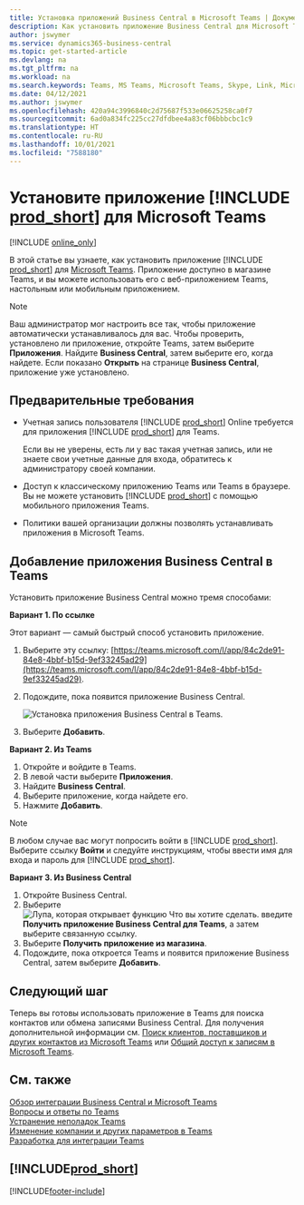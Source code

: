 ```yaml
---
title: Установка приложений Business Central в Microsoft Teams | Документация Майкрософт
description: Как установить приложение Business Central для Microsoft Teams.
author: jswymer
ms.service: dynamics365-business-central
ms.topic: get-started-article
ms.devlang: na
ms.tgt_pltfrm: na
ms.workload: na
ms.search.keywords: Teams, MS Teams, Microsoft Teams, Skype, Link, Microsoft 365, collaborate, collaboration, teamwork
ms.date: 04/12/2021
ms.author: jswymer
ms.openlocfilehash: 420a94c3996840c2d75687f533e06625258ca0f7
ms.sourcegitcommit: 6ad0a834fc225cc27dfdbee4a83cf06bbbcbc1c9
ms.translationtype: HT
ms.contentlocale: ru-RU
ms.lasthandoff: 10/01/2021
ms.locfileid: "7588180"
---
```

# <a name="install-the-prod_short-app-for-microsoft-teams"></a>Установите приложение [!INCLUDE [prod_short](includes/prod_short.md)] для Microsoft Teams

[!INCLUDE [online_only](includes/online_only.md)]

В этой статье вы узнаете, как установить приложение [!INCLUDE [prod_short](includes/prod_short.md)] для [Microsoft Teams](https://www.microsoft.com/en-us/microsoft-365/microsoft-teams). Приложение доступно в магазине Teams, и вы можете использовать его с веб-приложением Teams, настольным или мобильным приложением.

> [!NOTE]
> Ваш администратор мог настроить все так, чтобы приложение автоматически устанавливалось для вас. Чтобы проверить, установлено ли приложение, откройте Teams, затем выберите **Приложения**. Найдите **Business Central**, затем выберите его, когда найдете. Если показано **Открыть** на странице **Business Central**, приложение уже установлено.  

## <a name="prerequisites"></a>Предварительные требования

- Учетная запись пользователя [!INCLUDE [prod_short](includes/prod_short.md)] Online требуется для приложения [!INCLUDE [prod_short](includes/prod_short.md)] для Teams.

    Если вы не уверены, есть ли у вас такая учетная запись, или не знаете свои учетные данные для входа, обратитесь к администратору своей компании.

- Доступ к классическому приложению Teams или Teams в браузере. Вы не можете установить [!INCLUDE [prod_short](includes/prod_short.md)] с помощью мобильного приложения Teams.

- Политики вашей организации должны позволять устанавливать приложения в Microsoft Teams.

## <a name="add-the-business-central-app-to-teams"></a>Добавление приложения Business Central в Teams

Установить приложение Business Central можно тремя способами:

**Вариант 1. По ссылке**

Этот вариант — самый быстрый способ установить приложение.

1. Выберите эту ссылку: [https://teams.microsoft.com/l/app/84c2de91-84e8-4bbf-b15d-9ef33245ad29](https://teams.microsoft.com/l/app/84c2de91-84e8-4bbf-b15d-9ef33245ad29).

2. Подождите, пока появится приложение Business Central.

    ![Установка приложения Business Central в Teams.](media/teams-install-app.png)

3. Выберите **Добавить**.

**Вариант 2. Из Teams**

1. Откройте и войдите в Teams.
2. В левой части выберите **Приложения**.
3. Найдите **Business Central**.
4. Выберите приложение, когда найдете его.
5. Нажмите **Добавить**.

> [!NOTE]
> В любом случае вас могут попросить войти в [!INCLUDE [prod_short](includes/prod_short.md)]. Выберите ссылку **Войти** и следуйте инструкциям, чтобы ввести имя для входа и пароль для [!INCLUDE [prod_short](includes/prod_short.md)].

**Вариант 3. Из Business Central**

1. Откройте Business Central.
2. Выберите ![Лупа, которая открывает функцию Что вы хотите сделать.](media/ui-search/search_small.png "Что вы хотите сделать") введите **Получить приложение Business Central для Teams**, а затем выберите связанную ссылку.  
3. Выберите **Получить приложение из магазина**.
4. Подождите, пока откроется Teams и появится приложение Business Central, затем выберите **Добавить**.

## <a name="next-step"></a>Следующий шаг

Теперь вы готовы использовать приложение в Teams для поиска контактов или обмена записями Business Central. Для получения дополнительной информации см. [Поиск клиентов, поставщиков и других контактов из Microsoft Teams](across-search-contacts-teams.md) или [Общий доступ к записям в Microsoft Teams](across-working-with-teams.md).

## <a name="see-also"></a>См. также

[Обзор интеграции Business Central и Microsoft Teams](across-teams-overview.md)  
[Вопросы и ответы по Teams](teams-faq.md)  
[Устранение неполадок Teams](admin-teams-troubleshooting.md)  
[Изменение компании и других параметров в Teams](across-teams-settings.md)  
[Разработка для интеграции Teams](/dynamics365/business-central/dev-itpro/developer/devenv-develop-for-teams)  


## [!INCLUDE[prod_short](includes/free_trial_md.md)]  


[!INCLUDE[footer-include](includes/footer-banner.md)]